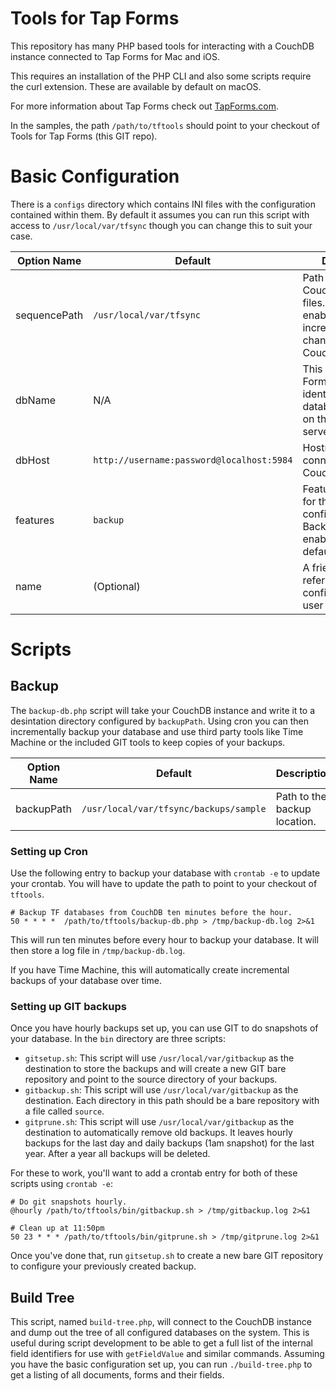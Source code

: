 Tools for Tap Forms
=====

This repository has many PHP based tools for interacting with a
CouchDB instance connected to Tap Forms for Mac and iOS.

This requires an installation of the PHP CLI and also some scripts
require the curl extension. These are available by default on macOS.

For more information about Tap Forms check out [TapForms.com](http://www.tapforms.com).

In the samples, the path `/path/to/tftools` should point to your
checkout of Tools for Tap Forms (this GIT repo).

# Basic Configuration

There is a `configs` directory which contains INI files with the
configuration contained within them. By default it assumes you can
run this script with access to `/usr/local/var/tfsync` though you
can change this to suit your case.

| Option Name | Default | Description |
| ----------- | ------- | ----------- |
| sequencePath | `/usr/local/var/tfsync` | Path to store the CouchDB sequence files. These files enable processing incremental changes from the CouchDB server. |
| dbName | N/A | This is the Tap Forms unique identifier for your database/document on the CouchDB server. |
| dbHost | `http://username:password@localhost:5984` | Hostname string for connecting to your CouchDB server. |
| features | `backup` | Features enabled for the configuration. Backup is always enabled and is the default. |
| name | (Optional) | A friendly name to refer to this configuration in user output. |


# Scripts 

## Backup

The `backup-db.php` script will take your CouchDB instance and write
it to a desintation directory configured by `backupPath`. Using cron
you can then incrementally backup your database and use third party
tools like Time Machine or the included GIT tools to keep copies of
your backups.


| Option Name | Default | Description |
| ----------- | ------- | ----------- |
| backupPath  | `/usr/local/var/tfsync/backups/sample` | Path to the backup location. |


### Setting up Cron

Use the following entry to backup your database with `crontab -e` to
update your crontab. You will have to update the path to point to
your checkout of `tftools`.

```
# Backup TF databases from CouchDB ten minutes before the hour.
50 * * * *  /path/to/tftools/backup-db.php > /tmp/backup-db.log 2>&1
```

This will run ten minutes before every hour to backup your database.
It will then store a log file in `/tmp/backup-db.log`.

If you have Time Machine, this will automatically create incremental
backups of your database over time.

### Setting up GIT backups

Once you have hourly backups set up, you can use GIT to do snapshots
of your database. In the `bin` directory are three scripts:

- `gitsetup.sh`: This script will use `/usr/local/var/gitbackup` as
  the destination to store the backups and will create a new GIT
  bare repository and point to the source directory of your backups.
- `gitbackup.sh`: This script will use `/usr/local/var/gitbackup` as
  the destination. Each directory in this path should be a bare
  repository with a file called `source`.
- `gitprune.sh`: This script will use `/usr/local/var/gitbackup` as
  the destination to automatically remove old backups. It leaves
  hourly backups for the last day and daily backups (1am snapshot)
  for the last year. After a year all backups will be deleted.

For these to work, you'll want to add a crontab entry for both of
these scripts using `crontab -e`:

```
# Do git snapshots hourly.
@hourly /path/to/tftools/bin/gitbackup.sh > /tmp/gitbackup.log 2>&1 

# Clean up at 11:50pm 
50 23 * * * /path/to/tftools/bin/gitprune.sh > /tmp/gitprune.log 2>&1
```

Once you've done that, run `gitsetup.sh` to create a new bare GIT
repository to configure your previously created backup.

## Build Tree

This script, named `build-tree.php`, will connect to the CouchDB
instance and dump out the tree of all configured databases on the
system. This is useful during script development to be able to
get a full list of the internal field identifiers for use with
`getFieldValue` and similar commands. Assuming you have the basic
configuration set up, you can run `./build-tree.php` to get a
listing of all documents, forms and their fields.

